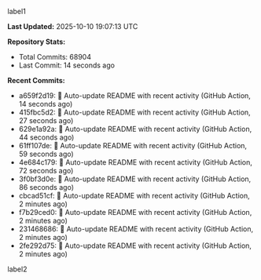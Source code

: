 
label1 
<!-- ACTIVITY_START -->
**Last Updated:** 2025-10-10 19:07:13 UTC

**Repository Stats:**
- Total Commits: 68904
- Last Commit: 14 seconds ago

**Recent Commits:**
- a659f2d19: 🤖 Auto-update README with recent activity (GitHub Action, 14 seconds ago)
- 415fbc5d2: 🤖 Auto-update README with recent activity (GitHub Action, 27 seconds ago)
- 629e1a92a: 🤖 Auto-update README with recent activity (GitHub Action, 44 seconds ago)
- 61ff107de: 🤖 Auto-update README with recent activity (GitHub Action, 59 seconds ago)
- 4e684c179: 🤖 Auto-update README with recent activity (GitHub Action, 72 seconds ago)
- 3f0bf3d0e: 🤖 Auto-update README with recent activity (GitHub Action, 86 seconds ago)
- cbcad51cf: 🤖 Auto-update README with recent activity (GitHub Action, 2 minutes ago)
- f7b29ced0: 🤖 Auto-update README with recent activity (GitHub Action, 2 minutes ago)
- 231468686: 🤖 Auto-update README with recent activity (GitHub Action, 2 minutes ago)
- 2fe292d75: 🤖 Auto-update README with recent activity (GitHub Action, 2 minutes ago)
<!-- ACTIVITY_END -->

label2
